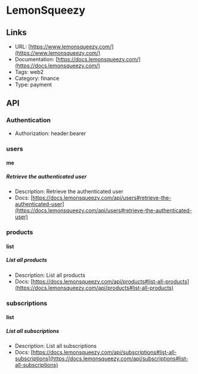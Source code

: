 # LemonSqueezy

## Links

* URL: [https://www.lemonsqueezy.com/](https://www.lemonsqueezy.com/)
* Documentation: [https://docs.lemonsqueezy.com/](https://docs.lemonsqueezy.com/)
* Tags: web2
* Category: finance
* Type: payment

## API

### Authentication

* Authorization: header:bearer

### users

#### me

##### Retrieve the authenticated user

* Description: Retrieve the authenticated user
* Docs: [https://docs.lemonsqueezy.com/api/users#retrieve-the-authenticated-user](https://docs.lemonsqueezy.com/api/users#retrieve-the-authenticated-user)

### products

#### list

##### List all products

* Description: List all products
* Docs: [https://docs.lemonsqueezy.com/api/products#list-all-products](https://docs.lemonsqueezy.com/api/products#list-all-products)

### subscriptions

#### list

##### List all subscriptions

* Description: List all subscriptions
* Docs: [https://docs.lemonsqueezy.com/api/subscriptions#list-all-subscriptions](https://docs.lemonsqueezy.com/api/subscriptions#list-all-subscriptions)
